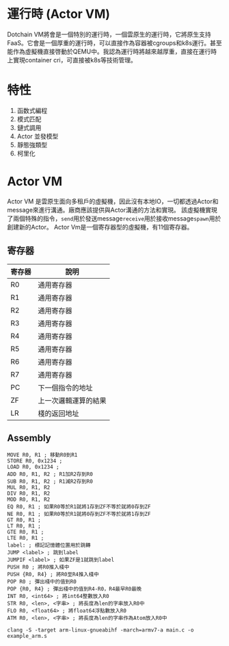 # 運行時 (Actor VM)
Dotchain VM將會是一個特別的運行時，一個雲原生的運行時，它將原生支持FaaS。它會是一個厚重的運行時，可以直接作為容器被cgroups和k8s運行。甚至能作為虛擬機直接啓動於QEMU中。我認為運行時將越來越厚重，直接在運行時上實現container cri，可直接被k8s等技術管理。

# 特性
1. 函数式編程
2. 模式匹配
3. 鏈式調用
4. Actor 並發模型
5. 靜態強類型
6. 柯里化

# Actor VM
Actor VM 是雲原生面向多租戶的虛擬機，因此沒有本地IO，一切都透過Actor和message來進行溝通。廠商應該提供與Actor溝通的方法和實現。
該虛擬機實現了兩個特殊的指令，`send`用於發送message`receive`用於接收message`spawn`用於創建新的Actor。
Actor Vm是一個寄存器型的虛擬機，有11個寄存器。
## 寄存器
| 寄存器 | 說明 |
| ---- | ---- |
| R0 | 通用寄存器 |
| R1 | 通用寄存器 |
| R2 | 通用寄存器 |
| R3 | 通用寄存器 |
| R4 | 通用寄存器 |
| R5 | 通用寄存器 |
| R6 | 通用寄存器 |
| R7 | 通用寄存器 |
| PC | 下一個指令的地址 |
| ZF | 上一次邏輯運算的結果 |
| LR | 棧的返回地址 |
## Assembly
```
MOVE R0, R1 ; 移動R0到R1
STORE R0, 0x1234 ; 
LOAD R0, 0x1234 ; 
ADD R0, R1, R2 ; R1加R2存到R0
SUB R0, R1, R2 ; R1減R2存到R0
MUL R0, R1, R2
DIV R0, R1, R2
MOD R0, R1, R2
EQ R0, R1 ; 如果R0等於R1就將1存到ZF不等於就將0存到ZF
NE R0, R1 ; 如果R0等於R1就將0存到ZF不等於就將1存到ZF
GT R0, R1 ;
LT R0, R1 ;
GTE R0, R1 ;
LTE R0, R1 ;
label: ; 標記記憶體位置用於跳轉
JUMP <label> ; 跳到label
JUMPIF <label> ; 如果ZF是1就跳到label
PUSH R0 ; 將R0推入棧中
PUSH {R0, R4} ; 將R0至R4推入棧中
POP R0 ; 彈出棧中的值到R0
POP {R0, R4} ; 彈出棧中的值到R4-R0，R4最早R0最晚
INT R0, <int64> ; 將int64整數放入R0
STR R0, <len>, <字串> ; 將長度為len的字串放入R0中
FLO R0, <float64> ; 將float64浮點數放入R0
ATM R0, <len>, <字串> ; 將長度為len的字串作為Atom放入R0中
```
```
clang -S -target arm-linux-gnueabihf -march=armv7-a main.c -o example_arm.s
```